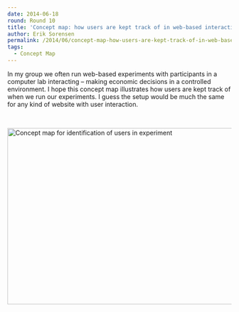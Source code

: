 ```yaml
---
date: 2014-06-18
round: Round 10
title: 'Concept map: how users are kept track of in web-based interactive experiment'
author: Erik Sorensen
permalink: /2014/06/concept-map-how-users-are-kept-track-of-in-web-based-interactive-experiment/
tags:
  - Concept Map
---
```

In my group we often run web-based experiments with participants in a computer lab interacting &#8211; making economic decisions in a controlled environment. I hope this concept map illustrates how users are kept track of when we run our experiments. I guess the setup would be much the same for any kind of website with user interaction.

&nbsp;

[<img class="aligncenter size-large wp-image-7785" alt="Concept map for identification of users in experiment" src="http://teaching.software-carpentry.org/wp-content/uploads/2014/06/EO_Sorensen_identification_of_users-1024x574.jpg" width="707" height="396" />][1]

 [1]: http://teaching.software-carpentry.org/wp-content/uploads/2014/06/EO_Sorensen_identification_of_users.jpg
